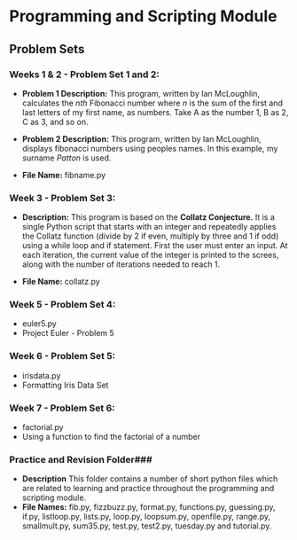 # Programming and Scripting Module
## Problem Sets 

### Weeks 1 & 2 - Problem Set 1 and 2: 
- **Problem 1 Description:** This program, written by Ian McLoughlin, calculates the *nth* Fibonacci number where *n* is the sum of the first and last letters of my first name, as numbers. Take A as the number 1, B as 2, C as 3, and so on.

- **Problem 2 Description:** This program, written by Ian McLoughlin, displays fibonacci numbers using peoples names. In this example, my surname *Patton* is used.

- **File Name:** fibname.py

### Week 3 - Problem Set 3: 
- **Description:** This program is based on the **Collatz Conjecture.** It is a single Python script that starts with an integer and repeatedly applies the Collatz function (divide by 2 if even, multiply by three and 1 if odd) using a while loop and if statement. First the user must enter an input. At each iteration, the current value of the integer  is printed to the screes, along with the number of iterations needed to reach 1.  

- **File Name:** collatz.py

### Week 5 - Problem Set 4:
- euler5.py 
- Project Euler - Problem 5

### Week 6 - Problem Set 5:
- irisdata.py
- Formatting Iris Data Set

### Week 7 - Problem Set 6:
- factorial.py
- Using a function to find the factorial of a number 

### Practice and Revision Folder###
- **Description** This folder contains a number of short python files which are related to learning and practice throughout the programming and scripting module. 
- **File Names:** fib.py, fizzbuzz.py, format.py, functions.py, guessing.py, if.py, listloop.py, lists.py, loop.py, loopsum.py, openfile.py, range.py, smallmult.py, sum35.py, test.py, test2.py, tuesday.py and tutorial.py. 
